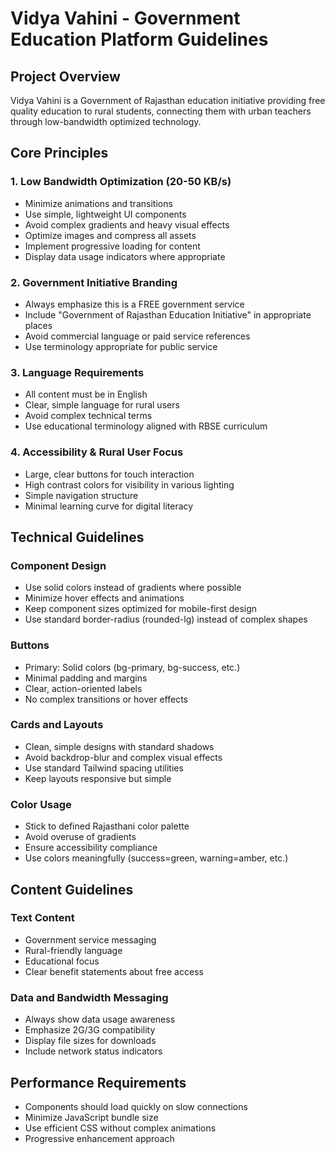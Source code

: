 # Vidya Vahini - Government Education Platform Guidelines

## Project Overview
Vidya Vahini is a Government of Rajasthan education initiative providing free quality education to rural students, connecting them with urban teachers through low-bandwidth optimized technology.

## Core Principles

### 1. Low Bandwidth Optimization (20-50 KB/s)
- Minimize animations and transitions
- Use simple, lightweight UI components
- Avoid complex gradients and heavy visual effects
- Optimize images and compress all assets
- Implement progressive loading for content
- Display data usage indicators where appropriate

### 2. Government Initiative Branding
- Always emphasize this is a FREE government service
- Include "Government of Rajasthan Education Initiative" in appropriate places
- Avoid commercial language or paid service references
- Use terminology appropriate for public service

### 3. Language Requirements
- All content must be in English
- Clear, simple language for rural users
- Avoid complex technical terms
- Use educational terminology aligned with RBSE curriculum

### 4. Accessibility & Rural User Focus
- Large, clear buttons for touch interaction
- High contrast colors for visibility in various lighting
- Simple navigation structure
- Minimal learning curve for digital literacy

## Technical Guidelines

### Component Design
- Use solid colors instead of gradients where possible
- Minimize hover effects and animations
- Keep component sizes optimized for mobile-first design
- Use standard border-radius (rounded-lg) instead of complex shapes

### Buttons
- Primary: Solid colors (bg-primary, bg-success, etc.)
- Minimal padding and margins
- Clear, action-oriented labels
- No complex transitions or hover effects

### Cards and Layouts
- Clean, simple designs with standard shadows
- Avoid backdrop-blur and complex visual effects
- Use standard Tailwind spacing utilities
- Keep layouts responsive but simple

### Color Usage
- Stick to defined Rajasthani color palette
- Avoid overuse of gradients
- Ensure accessibility compliance
- Use colors meaningfully (success=green, warning=amber, etc.)

## Content Guidelines

### Text Content
- Government service messaging
- Rural-friendly language
- Educational focus
- Clear benefit statements about free access

### Data and Bandwidth Messaging
- Always show data usage awareness
- Emphasize 2G/3G compatibility
- Display file sizes for downloads
- Include network status indicators

## Performance Requirements
- Components should load quickly on slow connections
- Minimize JavaScript bundle size
- Use efficient CSS without complex animations
- Progressive enhancement approach